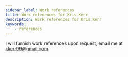 ```yaml
---
sidebar_label: Work references
title: Work references for Kris Kerr
description: Work references for Kris Kerr
keywords:
    - references
---
```


I will furnish work references upon request, email me at kkerr99@gmail.com.